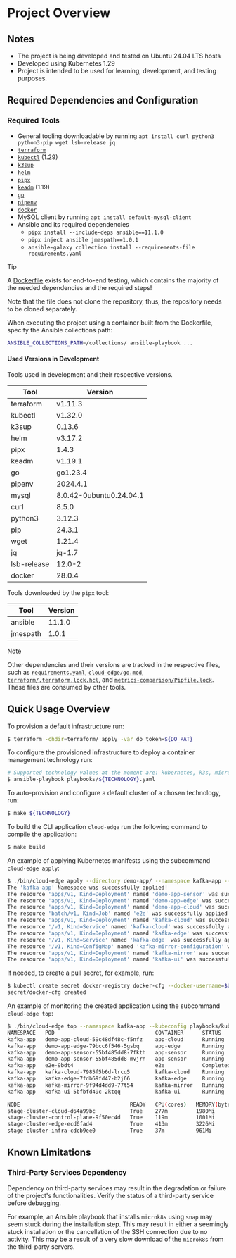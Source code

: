 <!-- 
#
# Documentation for the overview of the project.
#
# Author: David Hurta
#
-->

# Project Overview

## Notes

- The project is being developed and tested on Ubuntu 24.04 LTS hosts
- Developed using Kubernetes 1.29
- Project is intended to be used for learning, development, and testing purposes.

## Required Dependencies and Configuration

### Required Tools

- General tooling downloadable by running `apt install curl python3 python3-pip wget lsb-release jq`
- [`terraform`](https://developer.hashicorp.com/terraform/install)
- [`kubectl`](https://kubernetes.io/docs/tasks/tools/install-kubectl-linux/) (1.29)
- [`k3sup`](https://github.com/alexellis/k3sup?tab=readme-ov-file#download-k3sup-tldr)
- [`helm`](https://helm.sh/docs/intro/install/#from-apt-debianubuntu)
- [`pipx`](https://pipx.pypa.io/stable/installation/#on-linux)
- [`keadm`](https://kubeedge.io/docs/setup/install-with-keadm/#install-keadm) (1.19)
- [`go`](https://go.dev/doc/install)
- [`pipenv`](https://github.com/pypa/pipenv)
- [`docker`](https://docs.docker.com/engine/install/ubuntu/)
- MySQL client by running `apt install default-mysql-client`
- Ansible and its required dependencies
  - `pipx install --include-deps ansible==11.1.0`
  - `pipx inject ansible jmespath==1.0.1`
  - `ansible-galaxy collection install --requirements-file requirements.yaml`

> [!TIP]
> A [Dockerfile](../utils/host_dependencies/Dockerfile) exists for end-to-end testing, which contains the majority of the needed dependencies and the required steps!
>
> Note that the file does not clone the repository, thus, the repository needs to be cloned separately.
>
> When executing the project using a container built from the Dockerfile, specify the Ansible collections path:
>
> ```sh
> ANSIBLE_COLLECTIONS_PATH=/collections/ ansible-playbook ...
> ```

#### Used Versions in Development

Tools used in development and their respective versions.

|Tool|Version|
|-|-|
|terraform|v1.11.3|
|kubectl|v1.32.0|
|k3sup|0.13.6|
|helm|v3.17.2|
|pipx|1.4.3|
|keadm|v1.19.1|
|go|go1.23.4|
|pipenv|2024.4.1|
|mysql|8.0.42-0ubuntu0.24.04.1|
|curl|8.5.0|
|python3|3.12.3|
|pip|24.3.1|
|wget|1.21.4|
|jq|jq-1.7|
|lsb-release|12.0-2|
|docker|28.0.4|

Tools downloaded by the `pipx` tool:

|Tool|Version|
|-|-|
|ansible|11.1.0|
|jmespath|1.0.1|

> [!NOTE]
> Other dependencies and their versions are tracked in the respective files, such as [`requirements.yaml`](../requirements.yaml), [`cloud-edge/go.mod`](../cloud-edge/go.mod), [`terraform/.terraform.lock.hcl`](../terraform/.terraform.lock.hcl), and [`metrics-comparison/Pipfile.lock`](../metrics-comparison/Pipfile.lock). These files are consumed by other tools.

## Quick Usage Overview

To provision a default infrastructure run:

```sh
$ terraform -chdir=terraform/ apply -var do_token=${DO_PAT}
```

To configure the provisioned infrastructure to deploy a container management technology run:

```sh
# Supported technology values at the moment are: kubernetes, k3s, microk8s, kubeedge
$ ansible-playbook playbooks/${TECHNOLOGY}.yaml
```

To auto-provision and configure a default cluster of a chosen technology, run:

```sh
$ make ${TECHNOLOGY}
```

To build the CLI application `cloud-edge` run the following command to compile the application:

```sh
$ make build
```

An example of applying Kubernetes manifests using the subcommand `cloud-edge apply`:

```sh
$ ./bin/cloud-edge apply --directory demo-app/ --namespace kafka-app --create-namespace --kubeconfig playbooks/kubeconfig
The 'kafka-app' Namespace was successfully applied!
The resource 'apps/v1, Kind=Deployment' named 'demo-app-sensor' was successfully applied!
The resource 'apps/v1, Kind=Deployment' named 'demo-app-edge' was successfully applied!
The resource 'apps/v1, Kind=Deployment' named 'demo-app-cloud' was successfully applied!
The resource 'batch/v1, Kind=Job' named 'e2e' was successfully applied!
The resource 'apps/v1, Kind=Deployment' named 'kafka-cloud' was successfully applied!
The resource '/v1, Kind=Service' named 'kafka-cloud' was successfully applied!
The resource 'apps/v1, Kind=Deployment' named 'kafka-edge' was successfully applied!
The resource '/v1, Kind=Service' named 'kafka-edge' was successfully applied!
The resource '/v1, Kind=ConfigMap' named 'kafka-mirror-configuration' was successfully applied!
The resource 'apps/v1, Kind=Deployment' named 'kafka-mirror' was successfully applied!
The resource 'apps/v1, Kind=Deployment' named 'kafka-ui' was successfully applied!
```

If needed, to create a pull secret, for example, run:

```sh
$ kubectl create secret docker-registry docker-cfg --docker-username=$USERNAME --docker-password=$PASSWORD --namespace kafka-app
secret/docker-cfg created
```

An example of monitoring the created application using the subcommand `cloud-edge top`:

```sh
$ ./bin/cloud-edge top --namespace kafka-app --kubeconfig playbooks/kubeconfig
NAMESPACE   POD                                CONTAINER      STATUS      CPU(cores)   MEMORY(bytes)   NODE
kafka-app   demo-app-cloud-59c48df48c-f5nfz    app-cloud      Running     26m          100Mi           stage-cluster-cloud-d64a99bc
kafka-app   demo-app-edge-79bcc6f546-5gsbq     app-edge       Running     22m          130Mi           stage-cluster-edge-ecd6fad4
kafka-app   demo-app-sensor-55bf485dd8-7fkth   app-sensor     Running     26m          106Mi           stage-cluster-edge-ecd6fad4
kafka-app   demo-app-sensor-55bf485dd8-mvjrn   app-sensor     Running     28m          110Mi           stage-cluster-edge-ecd6fad4
kafka-app   e2e-9bdt4                          e2e            Completed   0m           0Mi             stage-cluster-cloud-d64a99bc
kafka-app   kafka-cloud-7985f5b6d-lrcq5        kafka-cloud    Running     102m         390Mi           stage-cluster-cloud-d64a99bc
kafka-app   kafka-edge-7fdb69fd47-b2j66        kafka-edge     Running     70m          405Mi           stage-cluster-edge-ecd6fad4
kafka-app   kafka-mirror-9f94d4dd9-77t54       kafka-mirror   Running     24m          441Mi           stage-cluster-edge-ecd6fad4
kafka-app   kafka-ui-5bfbfd49c-2ktqq           kafka-ui       Running     8m           240Mi           stage-cluster-cloud-d64a99bc

NODE                                   READY   CPU(cores)   MEMORY(bytes)
stage-cluster-cloud-d64a99bc           True    277m         1980Mi
stage-cluster-control-plane-9f50ec4d   True    119m         1001Mi
stage-cluster-edge-ecd6fad4            True    413m         3226Mi
stage-cluster-infra-cdcb9ee0           True    37m          961Mi
```

## Known Limitations

### Third-Party Services Dependency

Dependency on third-party services may result in the degradation or failure of the project's functionalities. Verify the status of a third-party service before debugging.

For example, an Ansible playbook that installs `microk8s` using `snap` may seem stuck during the installation step. This may result in either a seemingly stuck installation or the cancellation of the SSH connection due to no activity. This may be a result of a very slow download of the `microk8s` from the third-party servers.
